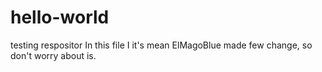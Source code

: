 # hello-world
testing respositor
In this file I it's mean ElMagoBlue made few change, so don't worry about is.
